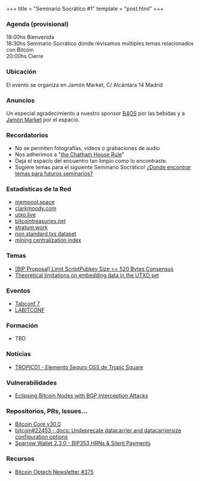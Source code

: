 +++
title = "Seminario Socrático #1"
template = "post.html"
+++

### Agenda (provisional)

18:00hs Bienvenida\
18:30hs Seminario Socrático donde revisamos múltiples temas relacionados con Bitcoin\
20:00hs Cierre

### Ubicación

El evento se organiza en Jamón Market, C/ Alcántara 14 Madrid

### Anuncios

Un especial agradecimiento a nuestro sponsor [B4OS](https://www.libreriadesatoshi.com/b4os) por las bebidas y a [Jamón Market](http://jamonmarket.es/) por el espacio.

### Recordatorios

- No se permiten fotografías, vídeos o grabaciones de audio
- Nos adherimos a "[the Chatham House Rule](https://www.chathamhouse.org/about-us/chatham-house-rule)"
- Deja el espacio del encuentro tan limpio como lo encontraste.
- Sugiere temas para el siguiente Seminario Socrático! [¿Donde encontrar temas para futuros seminarios?](/about/find-topics)

### Estadísticas de la Red
- [mempool.space](https://mempool.space/)
- [clarkmoody.com](https://bitcoin.clarkmoody.com/dashboard/)
- [utxo.live](https://utxo.live/)
- [bitcointreasuries.net](https://bitcointreasuries.net/)
- [stratum.work](https://stratum.work/)
- [non standard txs dataset](https://bitcoin-data.github.io/non-standard-transactions/)
- [mining centralization index](https://mainnet.observer/charts/mining-pools-centralization-index-with-proxy-pools/?c)

### Temas

- [\[BIP Proposal\] Limit ScriptPubkey Size >= 520 Bytes Consensus](https://groups.google.com/g/bitcoindev/c/YO8ZwnG_ISs)
- [Theoretical limitations on embedding data in the UTXO set](https://groups.google.com/g/bitcoindev/c/6XZX93ZaUh0)

### Eventos
- [Tabconf 7](https://7.tabconf.com/)
- [LABITCONF](https://labitconf.com/)

### Formación
- TBD

### Noticias
- [TROPIC01 - Elemento Seguro OSS de Tropic Square](https://x.com/tropicsquare/status/1975260178728517809)

### Vulnerabilidades
- [Eclipsing Bitcoin Nodes with BGP Interception Attacks](https://delvingbitcoin.org/t/eclipsing-bitcoin-nodes-with-bgp-interception-attacks/1965)

### Repositorios, PRs, Issues...
- [Bitcoin Core v30.0](https://github.com/bitcoin/bitcoin/releases/tag/v30.0rc2)
- [bitcoin#22453 - docs: Undeprecate datacarrier and datacarriersize configuration options](https://github.com/bitcoin/bitcoin/pull/33453)
- [Sparrow Wallet 2.3.0 - BIP353 HRNs & Silent Payments](https://github.com/sparrowwallet/sparrow/releases/tag/2.3.0)

### Recursos
- [Bitcoin Optech Newsletter #375](https://bitcoinops.org/en/newsletters/2025/10/10/)

